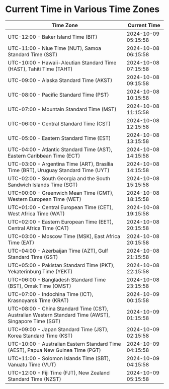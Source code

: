 # Current Time in Various Time Zones

| Time Zone | Current Time |
|-----------|--------------|
| UTC-12:00 - Baker Island Time (BIT) | 2024-10-09 05:15:58 |
| UTC-11:00 - Niue Time (NUT), Samoa Standard Time (SST) | 2024-10-08 06:15:58 |
| UTC-10:00 - Hawaii-Aleutian Standard Time (HAST), Tahiti Time (TAHT) | 2024-10-08 07:15:58 |
| UTC-09:00 - Alaska Standard Time (AKST) | 2024-10-08 09:15:58 |
| UTC-08:00 - Pacific Standard Time (PST) | 2024-10-08 10:15:58 |
| UTC-07:00 - Mountain Standard Time (MST) | 2024-10-08 11:15:58 |
| UTC-06:00 - Central Standard Time (CST) | 2024-10-08 12:15:58 |
| UTC-05:00 - Eastern Standard Time (EST) | 2024-10-08 13:15:58 |
| UTC-04:00 - Atlantic Standard Time (AST), Eastern Caribbean Time (ECT) | 2024-10-08 14:15:58 |
| UTC-03:00 - Argentina Time (ART), Brasília Time (BRT), Uruguay Standard Time (UYT) | 2024-10-08 14:15:58 |
| UTC-02:00 - South Georgia and the South Sandwich Islands Time (SGT) | 2024-10-08 15:15:58 |
| UTC±00:00 - Greenwich Mean Time (GMT), Western European Time (WET) | 2024-10-08 18:15:58 |
| UTC+01:00 - Central European Time (CET), West Africa Time (WAT) | 2024-10-08 19:15:58 |
| UTC+02:00 - Eastern European Time (EET), Central Africa Time (CAT) | 2024-10-08 20:15:58 |
| UTC+03:00 - Moscow Time (MSK), East Africa Time (EAT) | 2024-10-08 20:15:58 |
| UTC+04:00 - Azerbaijan Time (AZT), Gulf Standard Time (GST) | 2024-10-08 21:15:58 |
| UTC+05:00 - Pakistan Standard Time (PKT), Yekaterinburg Time (YEKT) | 2024-10-08 22:15:58 |
| UTC+06:00 - Bangladesh Standard Time (BST), Omsk Time (OMST) | 2024-10-08 23:15:58 |
| UTC+07:00 - Indochina Time (ICT), Krasnoyarsk Time (KRAT) | 2024-10-09 00:15:58 |
| UTC+08:00 - China Standard Time (CST), Australian Western Standard Time (AWST), Singapore Time (SGT) | 2024-10-09 01:15:58 |
| UTC+09:00 - Japan Standard Time (JST), Korea Standard Time (KST) | 2024-10-09 02:15:58 |
| UTC+10:00 - Australian Eastern Standard Time (AEST), Papua New Guinea Time (PGT) | 2024-10-09 04:15:58 |
| UTC+11:00 - Solomon Islands Time (SBT), Vanuatu Time (VUT) | 2024-10-09 04:15:58 |
| UTC+12:00 - Fiji Time (FJT), New Zealand Standard Time (NZST) | 2024-10-09 05:15:58 |
